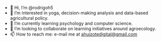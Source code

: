 - 👋 Hi, I’m @rodrigoh5
- 👀 I’m interested in yoga, decision-making analysis and data-based agricultural policy. 
- 🌱 I’m currently learning psychology and computer science.
- 💞️ I’m looking to collaborate on learning initiatives around agroecology. 
- 📫 How to reach me: e-mail me at ahuizotedigital@gmail.com

<!---
rodrigoh5/rodrigoh5 is a ✨ special ✨ repository because its `README.md` (this file) appears on your GitHub profile.
You can click the Preview link to take a look at your changes.
--->
